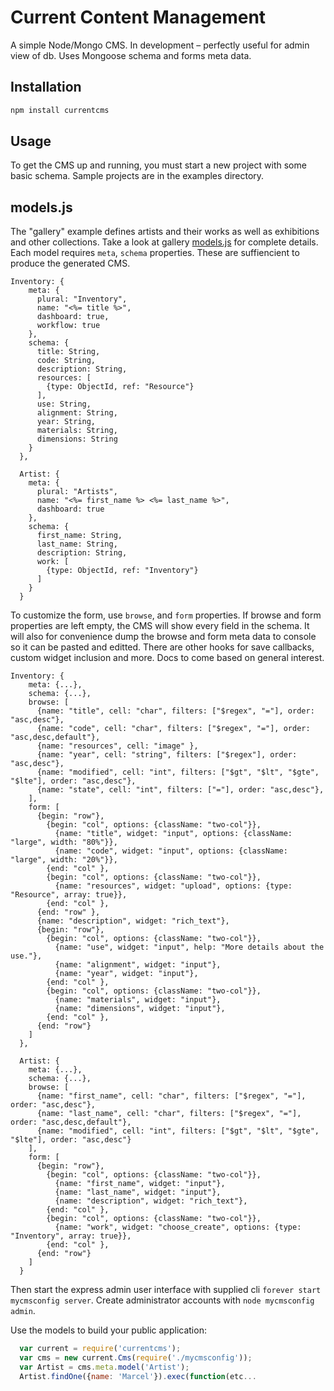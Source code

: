 Current Content Management
==========

A simple Node/Mongo CMS. In development &ndash; perfectly useful for admin view of db. Uses Mongoose schema and forms meta data.


## Installation

```bash
npm install currentcms
```

## Usage

To get the CMS up and running, you must start a new project with some basic schema. Sample projects are in the examples directory. 

## models.js

The "gallery" example defines artists and their works as well as exhibitions and other collections. Take a look at gallery [models.js](https://github.com/posttool/currentcms/blob/master/examples/gallery/models.js) for complete details. Each model requires ```meta```, ```schema``` properties. These are suffiencient to produce the generated CMS. 

```
Inventory: {
    meta: {
      plural: "Inventory",
      name: "<%= title %>",
      dashboard: true,
      workflow: true
    },
    schema: {
      title: String,
      code: String,
      description: String,
      resources: [
        {type: ObjectId, ref: "Resource"}
      ],
      use: String,
      alignment: String,
      year: String,
      materials: String,
      dimensions: String
    }
  },

  Artist: {
    meta: {
      plural: "Artists",
      name: "<%= first_name %> <%= last_name %>",
      dashboard: true
    },
    schema: {
      first_name: String,
      last_name: String,
      description: String,
      work: [
        {type: ObjectId, ref: "Inventory"}
      ]
    }
  }
```

To customize the form, use ```browse```, and ```form``` properties. If browse and form properties are left empty, the CMS will show every field in the schema. It will also for convenience dump the browse and form meta data to console so it can be pasted and editted. There are other hooks for save callbacks, custom widget inclusion and more. Docs to come based on general interest.

```
Inventory: {
    meta: {...},
    schema: {...},
    browse: [
      {name: "title", cell: "char", filters: ["$regex", "="], order: "asc,desc"},
      {name: "code", cell: "char", filters: ["$regex", "="], order: "asc,desc,default"},
      {name: "resources", cell: "image" },
      {name: "year", cell: "string", filters: ["$regex"], order: "asc,desc"},
      {name: "modified", cell: "int", filters: ["$gt", "$lt", "$gte", "$lte"], order: "asc,desc"},
      {name: "state", cell: "int", filters: ["="], order: "asc,desc"},
    ],
    form: [
      {begin: "row"},
        {begin: "col", options: {className: "two-col"}},
          {name: "title", widget: "input", options: {className: "large", width: "80%"}},
          {name: "code", widget: "input", options: {className: "large", width: "20%"}},
        {end: "col" },
        {begin: "col", options: {className: "two-col"}},
          {name: "resources", widget: "upload", options: {type: "Resource", array: true}},
        {end: "col" },
      {end: "row" },
      {name: "description", widget: "rich_text"},
      {begin: "row"},
        {begin: "col", options: {className: "two-col"}},
          {name: "use", widget: "input", help: "More details about the use."},
          {name: "alignment", widget: "input"},
          {name: "year", widget: "input"},
        {end: "col" },
        {begin: "col", options: {className: "two-col"}},
          {name: "materials", widget: "input"},
          {name: "dimensions", widget: "input"},
        {end: "col" },
      {end: "row"}
    ]
  },

  Artist: {
    meta: {...},
    schema: {...},
    browse: [
      {name: "first_name", cell: "char", filters: ["$regex", "="], order: "asc,desc"},
      {name: "last_name", cell: "char", filters: ["$regex", "="], order: "asc,desc,default"},
      {name: "modified", cell: "int", filters: ["$gt", "$lt", "$gte", "$lte"], order: "asc,desc"}
    ],
    form: [
      {begin: "row"},
        {begin: "col", options: {className: "two-col"}},
          {name: "first_name", widget: "input"},
          {name: "last_name", widget: "input"},
          {name: "description", widget: "rich_text"},
        {end: "col" },
        {begin: "col", options: {className: "two-col"}},
          {name: "work", widget: "choose_create", options: {type: "Inventory", array: true}},
        {end: "col" },
      {end: "row"}
    ]
  }
```

Then start the express admin user interface with supplied cli ```forever start mycmsconfig server```. Create
administrator accounts with ```node mycmsconfig admin```.

Use the models to build your public application:

``` js
  var current = require('currentcms');
  var cms = new current.Cms(require('./mycmsconfig'));
  var Artist = cms.meta.model('Artist');
  Artist.findOne({name: 'Marcel'}).exec(function(etc...
```


